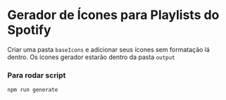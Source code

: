 # Gerador de Ícones para Playlists do Spotify

Criar uma pasta `baseIcons` e adicionar seus ícones sem formatação lá dentro. Os ícones gerador estarão dentro da pasta `output`

### Para rodar script

```bash
npm run generate
```